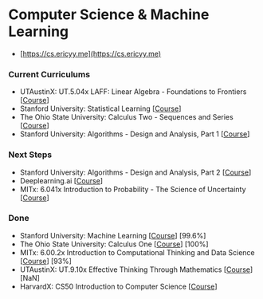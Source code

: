 # Computer Science & Machine Learning

* [https://cs.ericyy.me](https://cs.ericyy.me)

### Current Curriculums

* UTAustinX: UT.5.04x LAFF: Linear Algebra - Foundations to Frontiers [[Course](https://courses.edx.org/courses/course-v1:UTAustinX+UT.5.05x+2T2017/course/)]
* Stanford University: Statistical Learning [[Course](https://lagunita.stanford.edu/courses/HumanitiesSciences/StatLearning/Winter2016/info)]
* The Ohio State University: Calculus Two - Sequences and Series [[Course](https://www.coursera.org/learn/advanced-calculus)]
* Stanford University: Algorithms - Design and Analysis, Part 1 [[Course](https://lagunita.stanford.edu/courses/course-v1:Engineering+Algorithms1+SelfPaced/courseware)]

### Next Steps
 

* Stanford University: Algorithms - Design and Analysis, Part 2 [[Course](https://lagunita.stanford.edu/courses/course-v1:Engineering+Algorithms1+SelfPaced/courseware)]
* Deeplearning.ai [[Course](https://www.coursera.org/specializations/deep-learning)]
* MITx: 6.041x Introduction to Probability - The Science of Uncertainty [[Course](https://courses.edx.org/courses/course-v1:MITx+6.041x_4+1T2017/course/)]

### Done

* Stanford University: Machine Learning [[Course](https://www.coursera.org/learn/machine-learning/home/welcome)] [99.6%]
* The Ohio State University: Calculus One [[Course](https://www.coursera.org/learn/calculus1/home/welcome)] [100%]
* MITx: 6.00.2x Introduction to Computational Thinking and Data Science [[Course](https://courses.edx.org/courses/course-v1:MITx+6.00.2x_7+1T2017/info)] [93%]
* UTAustinX: UT.9.10x Effective Thinking Through Mathematics [[Course](https://courses.edx.org/courses/course-v1:UTAustinX+UT.9.10x+3T2016/course/)] [NaN]
* HarvardX: CS50 Introduction to Computer Science [[Course](https://courses.edx.org/courses/course-v1:HarvardX+CS50+X/info)]



